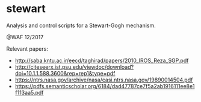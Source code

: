 # stewart
Analysis and control scripts for a Stewart-Gogh mechanism.

@WAF 12/2017

Relevant papers:
- http://saba.kntu.ac.ir/eecd/taghirad/papers/2010_IROS_Reza_SGP.pdf
- http://citeseerx.ist.psu.edu/viewdoc/download?doi=10.1.1.588.3600&rep=rep1&type=pdf
- https://ntrs.nasa.gov/archive/nasa/casi.ntrs.nasa.gov/19890014504.pdf
- https://pdfs.semanticscholar.org/6184/dad47787ce7f5a2ab1916111ee8e1f113aa5.pdf

